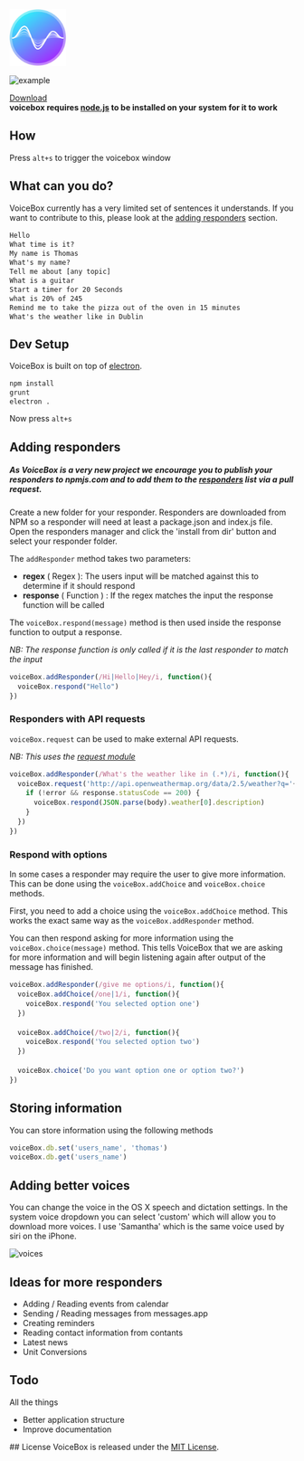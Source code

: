 <img src="assets/images/icon.png" width="100">

![example](http://thomascullen.io/voicebox/voicebox.gif)

[Download](https://github.com/thomascullen/voicebox/releases)
<br>
__voicebox requires [node.js](https://nodejs.org) to be installed on your system for it to work__

## How
Press `alt+s` to trigger the voicebox window

## What can you do?
VoiceBox currently has a very limited set of sentences it understands. If you want to contribute to this, please look at the [adding responders](https://github.com/thomascullen/voicebox#adding-responders) section.

```
Hello
What time is it?
My name is Thomas
What's my name?
Tell me about [any topic]
What is a guitar
Start a timer for 20 Seconds
what is 20% of 245
Remind me to take the pizza out of the oven in 15 minutes
What's the weather like in Dublin
```

## Dev Setup
VoiceBox is built on top of [electron](http://electron.atom.io).
```
npm install
grunt
electron .
```
Now press `alt+s`

## Adding responders

##### As VoiceBox is a very new project we encourage you to publish your responders to npmjs.com and to add them to the [responders](responders.md) list via a pull request.

Create a new folder for your responder. Responders are downloaded from NPM so
a responder will need at least a package.json and index.js file. Open the responders
manager and click the 'install from dir' button and select your responder folder.

The `addResponder` method takes two parameters:
- **regex** ( Regex ): The users input will be matched against this to determine if it should respond
- **response** ( Function ) : If the regex matches the input the response function will be called

The `voiceBox.respond(message)` method is then used inside the response function to output a response.

_NB: The response function is only called if it is the last responder to match the input_

```js
voiceBox.addResponder(/Hi|Hello|Hey/i, function(){
  voiceBox.respond("Hello")
})
```

### Responders with API requests
`voiceBox.request` can be used to make external API requests.

_NB: This uses the [request module](https://www.npmjs.com/package/request)_

```js
voiceBox.addResponder(/What's the weather like in (.*)/i, function(){
  voiceBox.request('http://api.openweathermap.org/data/2.5/weather?q='+RegExp.$1, function (error, response, body) {
    if (!error && response.statusCode == 200) {
      voiceBox.respond(JSON.parse(body).weather[0].description)
    }
  })
})
```

### Respond with options
In some cases a responder may require the user to give more information. This can be done using the `voiceBox.addChoice` and `voiceBox.choice` methods.

First, you need to add a choice using the `voiceBox.addChoice` method. This works the exact same way as the `voiceBox.addResponder` method.

You can then respond asking for more information using the `voiceBox.choice(message)` method. This tells VoiceBox that we are asking for more information and will begin listening again after output of the message has finished.

```js
voiceBox.addResponder(/give me options/i, function(){
  voiceBox.addChoice(/one|1/i, function(){
    voiceBox.respond('You selected option one')
  })

  voiceBox.addChoice(/two|2/i, function(){
    voiceBox.respond('You selected option two')
  })

  voiceBox.choice('Do you want option one or option two?')
})
```

## Storing information
You can store information using the following methods
```js
voiceBox.db.set('users_name', 'thomas')
voiceBox.db.get('users_name')
```

## Adding better voices
You can change the voice in the OS X speech and dictation settings. In the system voice dropdown you can select 'custom' which will allow you to download more voices. I use 'Samantha' which is the same voice used by siri on the iPhone.

![voices](http://i59.tinypic.com/iwjju8.png)

## Ideas for more responders
- Adding / Reading events from calendar
- Sending / Reading messages from messages.app
- Creating reminders
- Reading contact information from contants
- Latest news
- Unit Conversions

## Todo
All the things

- Better application structure
- Improve documentation

## License
VoiceBox is released under the [MIT License](http://opensource.org/licenses/MIT).
